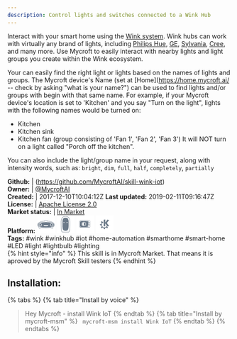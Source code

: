 ```yaml
---
description: Control lights and switches connected to a Wink Hub
---
```

Interact with your smart home using the [Wink system](https://www.wink.com/).  Wink hubs can work with virtually any brand of lights, including [Philips Hue](https://www2.meethue.com/en-us), [GE](https://www.gelighting.com/), [Sylvania](https://www.sylvania.com/en-us/Pages/default.aspx), [Cree](https://creebulb.com/connected), and many more.  Use Mycroft to easily interact with nearby lights and light groups you create within the Wink ecosystem.

Your can easily find the right light or lights based on the names of lights and groups.  The Mycroft device's Name (set at [Home](https://home.mycroft.ai/ -- check by asking "what is your name?")
can be used to find lights and/or groups with begin with that same name. For example, if your Mycroft device's location is set to 'Kitchen' and you say "Turn on the light", lights with the following names would be turned on:

* Kitchen
* Kitchen sink
* Kitchen fan (group consisting of 'Fan 1', 'Fan 2', 'Fan 3')
It will NOT turn on a light called "Porch off the kitchen".

You can also include the light/group name in your request, along with intensity words, such as: `bright`, `dim`, `full`, `half`, `completely`, `partially`

**Github:** | (https://github.com/MycroftAI/skill-wink-iot)  
**Owner:** | [@MycroftAI](https://github.com/MycroftAI)  
**Created:** | 2017-12-10T10:04:12Z  **Last updated:** 2019-02-11T09:16:47Z  
**License:** | [Apache License 2.0](https://api.github.com/licenses/apache-2.0)  
**Market status:** | [In Market](https://market.mycroft.ai/skill/mycroft-wink-iot)  
**Platform:**   ![](.gitbook/assets/mark-1-icon.png)  ![](.gitbook/assets/mark-2-icon.png)  ![](.gitbook/assets/picroft-icon.png)  ![](.gitbook/assets/kde.png)   
**Tags:** \#wink \#winkhub \#iot \#home-automation \#smarthome \#smart-home \#LED \#light \#lightbulb \#lighting   
{% hint style="info" %}
This skill is in Mycroft Market. That means it is aproved by the Mycroft Skill testers
{% endhint %}
    
## Installation:  
{% tabs %}
{% tab title="Install by voice" %}
> Hey Mycroft - install Wink IoT
{% endtab %}
  {% tab title="Install by mycroft-msm" %}
``` mycroft-msm install Wink IoT```
{% endtab %}
  {% endtabs %}
  